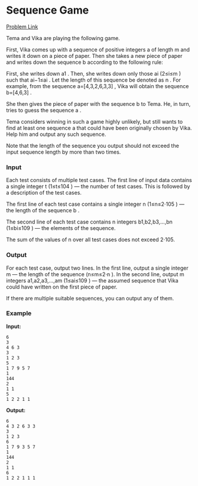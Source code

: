 # Sequence Game
[Problem Link](https://codeforces.com/problemset/problem/1862/B)

Tema and Vika are playing the following game.

First, Vika comes up with a sequence of positive integers a
 of length m
 and writes it down on a piece of paper. Then she takes a new piece of paper and writes down the sequence b
 according to the following rule:

First, she writes down a1
.
Then, she writes down only those ai
 (2≤i≤m
) such that ai−1≤ai
. Let the length of this sequence be denoted as n
.
For example, from the sequence a=[4,3,2,6,3,3]
, Vika will obtain the sequence b=[4,6,3]
.

She then gives the piece of paper with the sequence b
 to Tema. He, in turn, tries to guess the sequence a
.

Tema considers winning in such a game highly unlikely, but still wants to find at least one sequence a
 that could have been originally chosen by Vika. Help him and output any such sequence.

Note that the length of the sequence you output should not exceed the input sequence length by more than two times.

### Input
Each test consists of multiple test cases. The first line of input data contains a single integer t
 (1≤t≤104
) — the number of test cases. This is followed by a description of the test cases.

The first line of each test case contains a single integer n
 (1≤n≤2⋅105
) — the length of the sequence b
.

The second line of each test case contains n
 integers b1,b2,b3,…,bn
 (1≤bi≤109
) — the elements of the sequence.

The sum of the values of n over all test cases does not exceed 2⋅105.

### Output
For each test case, output two lines. In the first line, output a single integer m
 — the length of the sequence (n≤m≤2⋅n
). In the second line, output m
 integers a1,a2,a3,…,am
 (1≤ai≤109
) — the assumed sequence that Vika could have written on the first piece of paper.

If there are multiple suitable sequences, you can output any of them.

### Example

**Input:**
```
6
3
4 6 3
3
1 2 3
5
1 7 9 5 7
1
144
2
1 1
5
1 2 2 1 1
```

**Output:**
```
6
4 3 2 6 3 3
3
1 2 3
6
1 7 9 3 5 7
1
144
2
1 1
6
1 2 2 1 1 1
```